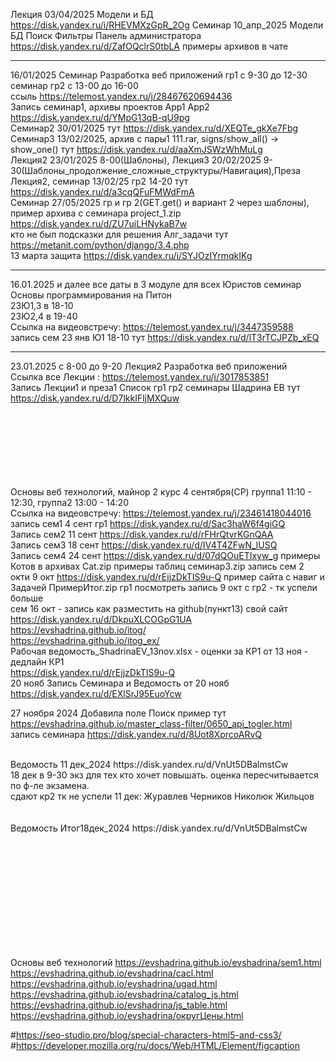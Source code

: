 Лекция 03/04/2025 Модели и БД https://disk.yandex.ru/i/RHEVMXzGpR_2Og
Семинар 10_апр_2025  Модели БД Поиск Фильтры Панель администратора https://disk.yandex.ru/d/ZafOQclrS0tbLA 
примеры архивов в чате
_______________________________________________________________________________________________
16/01/2025 Семинар Разработка веб приложений гр1 с 9-30 до 12-30 семинар гр2 с 13-00 до 16-00 <br>
ссыль https://telemost.yandex.ru/j/28467620694436 <br>
Запись семинар1, архивы проектов App1 App2 https://disk.yandex.ru/d/YMpG13qB-qU9pg <br>
Семинар2 30/01/2025 тут https://disk.yandex.ru/d/XEQTe_gkXe7Fbg <br>
Семинар3 13/02/2025,  архив с пары1 111.rar, signs/show_all() -> show_one() тут https://disk.yandex.ru/d/aaXmJSWzWhMuLg  <br>
Лекция2 23/01/2025 8-00(Шаблоны), Лекция3 20/02/2025 9-30(Шаблоны_продолжение_сложные_структуры/Навигация),Преза Лекция2, семинар 13/02/25 гр2 14-20 тут https://disk.yandex.ru/d/a3cqQFuFMWdFmA <br>
Семинар 27/05/2025 гр и гр 2(GET.get()  и вариант 2 через шаблоны), пример архива с семинара project_1.zip  https://disk.yandex.ru/d/ZU7uiLHNykaB7w <br>
кто не был подсказки для решения Алг_задачи тут https://metanit.com/python/django/3.4.php <br>
13 марта защита https://disk.yandex.ru/i/SYJOzIYrmqkIKg

___________________________________________________________________
16.01.2025 и далее все даты в 3 модуле для всех Юристов семинар Основы программирования на Питон <br>
23Ю1,3 в 18-10 <br>
23Ю2,4 в 19-40  <br>
Ссылка на видеовстречу: https://telemost.yandex.ru/j/3447359588 <br>
запись сем 23 янв Ю1 18-10 тут https://disk.yandex.ru/d/lT3rTCJPZb_xEQ

_____________________________________________________________________
23.01.2025 с 8-00 до 9-20 Лекция2 Разработка веб приложений <br>
Ссылка все Лекции : https://telemost.yandex.ru/j/3017853851 <br>
Запись Лекции1 и преза1  Список гр1 гр2 семинары Шадрина ЕВ тут https://disk.yandex.ru/d/D7lkkIFljMXQuw
<br><br><br><br><br><br><br><br>







Основы веб технологий, майнор 2 курс 4 сентября(СР) группа1 11:10 - 12:30, группа2 13:00 - 14:20<br>
Ссылка на видеовстречу: https://telemost.yandex.ru/j/23461418044016 <br>
запись сем1 4 сент гр1 https://disk.yandex.ru/d/Sac3haW6f4giGQ <br>
Запись сем2 11 сент https://disk.yandex.ru/d/rFHrQtvrKGnQAA <br>
Запись сем3 18 сент https://disk.yandex.ru/d/IV4T4ZFwN_lUSQ <br>
Запись сем4 24 сент https://disk.yandex.ru/d/07dQOuETIxyw_g
примеры Котов в архивах Cat.zip  примеры таблиц семинар3.zip
запись сем 2 окти 9 окт
https://disk.yandex.ru/d/rEjjzDkTIS9u-Q
пример сайта с навиг и Задачей ПримерИтог.zip
гр1 посмотреть запись 9 окт с гр2 - тк успели больше  <br>
сем 16 окт - запись как разместить на github(пункт13)  свой сайт https://disk.yandex.ru/d/DkpuXLCOGpG1UA
https://evshadrina.github.io/itog/ <br>
https://evshadrina.github.io/itog_ex/ <br>
Рабочая ведомость_ShadrinaEV_13nov.xlsx  - оценки за КР1 от 13 ноя - дедлайн КР1 <br>
https://disk.yandex.ru/d/rEjjzDkTIS9u-Q
<br>
20 нояб Запись Семинара и Ведомость от 20 нояб https://disk.yandex.ru/d/EXlSrJ95EuoYcw

27 ноября 2024  Добавила поле Поиск пример тут <br>
https://evshadrina.github.io/master_class-filter/0650_api_togler.html <br>
запись семинара https://disk.yandex.ru/d/8Uot8XprcoARvQ

<br>
Ведомость 11 дек_2024 https://disk.yandex.ru/d/VnUt5DBalmstCw <br>
18 дек в 9-30 экз для тех кто хочет повышать. оценка пересчитывается по ф-ле экзамена. <br>
сдают кр2 тк не успели 11 дек: Журавлев Черников Николюк Жильцов<br>
<br><br>
Ведомость Итог18дек_2024 https://disk.yandex.ru/d/VnUt5DBalmstCw <br>

<br><br><br><br><br><br><br><br><br><br>





Основы веб технологий
https://evshadrina.github.io/evshadrina/sem1.html <br>
https://evshadrina.github.io/evshadrina/cacl.html <br>
https://evshadrina.github.io/evshadrina/ugad.html <br>
https://evshadrina.github.io/evshadrina/catalog_js.html <br>
https://evshadrina.github.io/evshadrina/js_table.html <br>
https://evshadrina.github.io/evshadrina/округЦены.html <br>



#https://seo-studio.pro/blog/special-characters-html5-and-css3/
#https://developer.mozilla.org/ru/docs/Web/HTML/Element/figcaption






